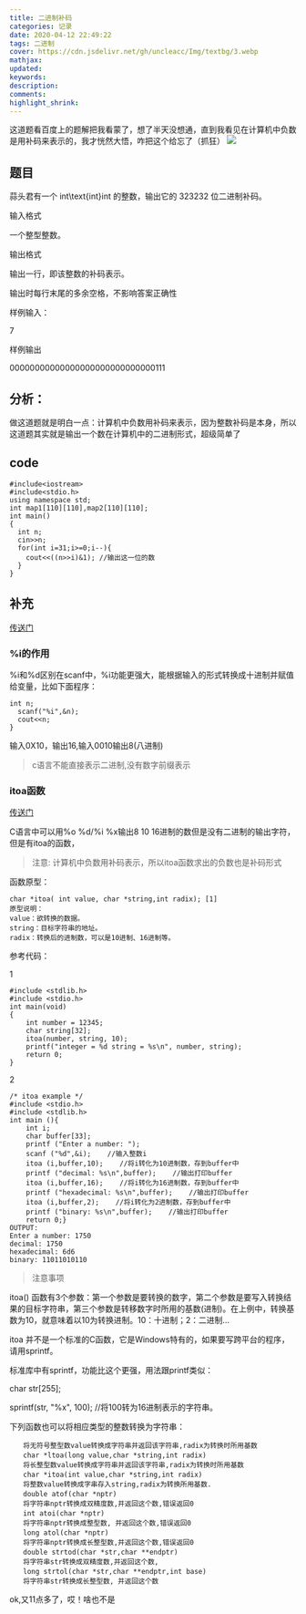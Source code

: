 ```yaml
---
title: 二进制补码
categories: 记录
date: 2020-04-12 22:49:22
tags: 二进制
cover: https://cdn.jsdelivr.net/gh/uncleacc/Img/textbg/3.webp
mathjax: 
updated: 
keywords: 
description: 
comments: 
highlight_shrink: 
---
```


这道题看百度上的题解把我看蒙了，想了半天没想通，直到我看见在计算机中负数是用补码来表示的，我才恍然大悟，咋把这个给忘了（抓狂）
![]( https://img-blog.csdnimg.cn/20200703225037185.png?x-oss-process=image/watermark,type_ZmFuZ3poZW5naGVpdGk,shadow_10,text_aHR0cHM6Ly9ibG9nLmNzZG4ubmV0L0FHTklORw==,size_16,color_FFFFFF,t_70 )

## 题目
蒜头君有一个 int\text{int}int 的整数，输出它的 323232 位二进制补码。

输入格式

一个整型整数。

输出格式

输出一行，即该整数的补码表示。

输出时每行末尾的多余空格，不影响答案正确性

样例输入：

7

样例输出

00000000000000000000000000000111

## 分析：
做这道题就是明白一点：计算机中负数用补码来表示，因为整数补码是本身，所以这道题其实就是输出一个数在计算机中的二进制形式，超级简单了
## code

    #include<iostream>
    #include<stdio.h>
    using namespace std;
    int map1[110][110],map2[110][110];
    int main()
    {
      int n;
      cin>>n;
      for(int i=31;i>=0;i--){
        cout<<((n>>i)&1); //输出这一位的数
      }
    }

## 补充
[传送门](https://zhidao.baidu.com/question/1370612947989125499.html)
### %i的作用
%i和%d区别在scanf中，%i功能更强大，能根据输入的形式转换成十进制并赋值给变量，比如下面程序：

    int n;
      scanf("%i",&n);
      cout<<n;
    }
输入0X10，输出16,输入0010输出8(八进制)
>c语言不能直接表示二进制,没有数字前缀表示
### itoa函数
[传送门](https://baike.baidu.com/item/itoa%E5%87%BD%E6%95%B0/3260813?fr=aladdin)

C语言中可以用%o %d/%i %x输出8 10 16进制的数但是没有二进制的输出字符，但是有itoa的函数，
>注意: 计算机中负数用补码表示，所以itoa函数求出的负数也是补码形式

函数原型：

    char *itoa( int value, char *string,int radix); [1] 
    原型说明：
    value：欲转换的数据。
    string：目标字符串的地址。
    radix：转换后的进制数，可以是10进制、16进制等。

参考代码：

1

    #include <stdlib.h>
    #include <stdio.h>
    int main(void)
    {
        int number = 12345;
        char string[32];
        itoa(number, string, 10);
        printf("integer = %d string = %s\n", number, string);
        return 0;
    }
2

    /* itoa example */
    #include <stdio.h>
    #include <stdlib.h>
    int main (){
        int i;
        char buffer[33];
        printf ("Enter a number: ");
        scanf ("%d",&i);    //输入整数i
        itoa (i,buffer,10);    //将i转化为10进制数，存到buffer中
        printf ("decimal: %s\n",buffer);    //输出打印buffer
        itoa (i,buffer,16);    //将i转化为16进制数，存到buffer中
        printf ("hexadecimal: %s\n",buffer);    //输出打印buffer
        itoa (i,buffer,2);    //将i转化为2进制数，存到buffer中
        printf ("binary: %s\n",buffer);    //输出打印buffer
        return 0;}
    OUTPUT:
    Enter a number: 1750
    decimal: 1750
    hexadecimal: 6d6
    binary: 11011010110

>注意事项

itoa() 函数有3个参数：第一个参数是要转换的数字，第二个参数是要写入转换结果的目标字符串，第三个参数是转移数字时所用的基数(进制)。在上例中，转换基数为10，就意味着以10为转换进制。10：十进制；2：二进制...

itoa 并不是一个标准的C函数，它是Windows特有的，如果要写跨平台的程序，请用sprintf。

标准库中有sprintf，功能比这个更强，用法跟printf类似：

char str[255];

sprintf(str, "%x", 100); //将100转为16进制表示的字符串。

下列函数也可以将相应类型的整数转换为字符串：

```    char *ultoa(unsigned long value,char *string,int radix)
　　将无符号整型数value转换成字符串并返回该字符串,radix为转换时所用基数
　　char *ltoa(long value,char *string,int radix)
　　将长整型数value转换成字符串并返回该字符串,radix为转换时所用基数
　　char *itoa(int value,char *string,int radix)
　　将整数value转换成字串存入string,radix为转换所用基数.
　　double atof(char *nptr)
　　将字符串nptr转换成双精度数,并返回这个数,错误返回0
　　int atoi(char *nptr)
　　将字符串nptr转换成整型数, 并返回这个数,错误返回0
　　long atol(char *nptr)
　　将字符串nptr转换成长整型数,并返回这个数,错误返回0
　　double strtod(char *str,char **endptr)
　　将字符串str转换成双精度数,并返回这个数,
　　long strtol(char *str,char **endptr,int base)
　　将字符串str转换成长整型数, 并返回这个数
```
ok,又11点多了，哎！啥也不是
